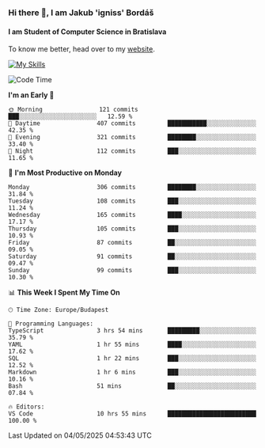 ### Hi there 👋, I am Jakub 'igniss' Bordáš

#### I am Student of Computer Science in Bratislava
To know me better, head over to my [website](https://bordas.sk).

[![My Skills](https://skillicons.dev/icons?i=js,typescript,html,css,figma,svelte,vue,next,postgresql,nest,express,nodejs)](https://bordas.sk)


<!--START_SECTION:waka-->
![Code Time](http://img.shields.io/badge/Code%20Time-1%2C872%20hrs%208%20mins-blue)

**I'm an Early 🐤** 

```text
🌞 Morning                121 commits         ███░░░░░░░░░░░░░░░░░░░░░░   12.59 % 
🌆 Daytime                407 commits         ███████████░░░░░░░░░░░░░░   42.35 % 
🌃 Evening                321 commits         ████████░░░░░░░░░░░░░░░░░   33.40 % 
🌙 Night                  112 commits         ███░░░░░░░░░░░░░░░░░░░░░░   11.65 % 
```
📅 **I'm Most Productive on Monday** 

```text
Monday                   306 commits         ████████░░░░░░░░░░░░░░░░░   31.84 % 
Tuesday                  108 commits         ███░░░░░░░░░░░░░░░░░░░░░░   11.24 % 
Wednesday                165 commits         ████░░░░░░░░░░░░░░░░░░░░░   17.17 % 
Thursday                 105 commits         ███░░░░░░░░░░░░░░░░░░░░░░   10.93 % 
Friday                   87 commits          ██░░░░░░░░░░░░░░░░░░░░░░░   09.05 % 
Saturday                 91 commits          ██░░░░░░░░░░░░░░░░░░░░░░░   09.47 % 
Sunday                   99 commits          ███░░░░░░░░░░░░░░░░░░░░░░   10.30 % 
```


📊 **This Week I Spent My Time On** 

```text
🕑︎ Time Zone: Europe/Budapest

💬 Programming Languages: 
TypeScript               3 hrs 54 mins       █████████░░░░░░░░░░░░░░░░   35.79 % 
YAML                     1 hr 55 mins        ████░░░░░░░░░░░░░░░░░░░░░   17.62 % 
SQL                      1 hr 22 mins        ███░░░░░░░░░░░░░░░░░░░░░░   12.52 % 
Markdown                 1 hr 6 mins         ███░░░░░░░░░░░░░░░░░░░░░░   10.16 % 
Bash                     51 mins             ██░░░░░░░░░░░░░░░░░░░░░░░   07.84 % 

🔥 Editors: 
VS Code                  10 hrs 55 mins      █████████████████████████   100.00 % 
```


 Last Updated on 04/05/2025 04:53:43 UTC
<!--END_SECTION:waka-->
